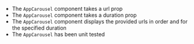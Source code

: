 - The `AppCarousel` component takes a url prop
- The `AppCarousel` component takes a duration prop
- The `AppCarousel` component displays the provided urls in order and for the specified duration
- The `AppCarousel` has been unit tested
